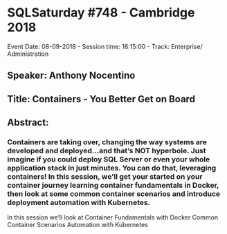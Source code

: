 # SQLSaturday #748 - Cambridge 2018
Event Date: 08-09-2018 - Session time: 16:15:00 - Track: Enterprise/ Administration
## Speaker: Anthony Nocentino
## Title: Containers - You Better Get on Board
## Abstract:
### Containers are taking over, changing the way systems are developed and deployed…and that’s NOT hyperbole. Just imagine if you could deploy SQL Server or even your whole application stack in just minutes. You can do that, leveraging containers! In this session, we’ll get your started on your container journey learning container fundamentals in Docker, then look at some common container scenarios and introduce deployment automation with Kubernetes.

In this session we’ll look at
	Container Fundamentals with Docker
	Common Container Scenarios
	Automation with Kubernetes
